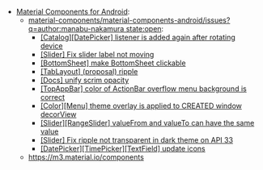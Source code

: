- [Material Components for Android](https://github.com/material-components/material-components-android):
  - [material-components/material-components-android/issues?q=author:manabu-nakamura state:open](https://github.com/material-components/material-components-android/issues?q=author%3Amanabu-nakamura%20state%3Aopen):
    - [[Catalog][DatePicker] listener is added again after rotating device](https://github.com/material-components/material-components-android/pull/4499)
    - [[Slider] Fix slider label not moving](https://github.com/material-components/material-components-android/pull/4364)
    - [[BottomSheet] make BottomSheet clickable](https://github.com/material-components/material-components-android/pull/4351)
    - [[TabLayout] (proposal) ripple](https://github.com/material-components/material-components-android/pull/4296)
    - [[Docs] unify scrim opacity](https://github.com/material-components/material-components-android/issues/4295)
    - [[TopAppBar] color of ActionBar overflow menu background is correct](https://github.com/material-components/material-components-android/pull/4284)
    - [[Color][Menu] theme overlay is applied to CREATED window decorView](https://github.com/material-components/material-components-android/pull/4278)
    - [[Slider][RangeSlider] valueFrom and valueTo can have the same value](https://github.com/material-components/material-components-android/pull/4257)
    - [[Slider] Fix ripple not transparent in dark theme on API 33](https://github.com/material-components/material-components-android/pull/4035)
    - [[DatePicker][TimePicker][TextField] update icons](https://github.com/material-components/material-components-android/pull/4004)
  - https://m3.material.io/components

<!--
## Hi there 👋

**manabu-nakamura/manabu-nakamura** is a ✨ _special_ ✨ repository because its `README.md` (this file) appears on your GitHub profile.

Here are some ideas to get you started:

- 🔭 I’m currently working on ...
- 🌱 I’m currently learning ...
- 👯 I’m looking to collaborate on ...
- 🤔 I’m looking for help with ...
- 💬 Ask me about ...
- 📫 How to reach me: ...
- 😄 Pronouns: ...
- ⚡ Fun fact: ...
-->

